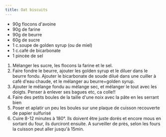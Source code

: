 ```yaml
---
title: Oat biscuits
---
```



-   90g flocons d'avoine
-   90g de farine
-   90g de beurre
-   60g de sucre
-   1 c.soupe de golden syrup (ou de miel)
-   1 c.café de bicarbonate
-   1 pincée de sel

1.  Mélanger les sucre, les flocons la farine et le sel.
2.  Faire fondre le beurre, ajouter les golden syrup et le diluer dans
    le beurre fondu. Ajouter le bicarbonate de soude dilué dans une
    cuiller à café d'eau chaude, et le mélanger au beurre+golden syrup.
3.  Ajouter le mélange fondu au mélange sec, et mélanger le tout avec
    les doigts. Penser à enlever ses bagues etc, ca colle!!
4.  Faire des petits boules de la taille d'une noix avec la pâte en les
    serrant bien
5.  Poser et aplatir un peu les boules sur une plaque de cuisson
    recouverte de papier sulfurisé
6.  Cuire 8-12 minutes à 180°. Ils doivent être juste dorés et encore
    mous en sortant du four, ils durciront ensuite. A surveiller de
    près, selon les fours la cuisson peut aller jusqu'à 15min.
